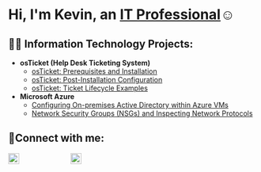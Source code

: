 <h1>Hi, I'm Kevin, an <a href="https://linkedin.com/in/kevin-orellana-6457aa252/">IT Professional</a>☺</h1>

<h2>👨‍💻 Information Technology Projects:</h2>

- <b>osTicket (Help Desk Ticketing System)</b>
  - [osTicket: Prerequisites and Installation](https://github.com/kevinorellana01/osticket-prereqs)
  - [osTicket: Post-Installation Configuration](https://github.com/kevinorellana01/post-install-config)
  - [osTicket: Ticket Lifecycle Examples](https://github.com/kevinorellana01/ticket-lifecycle)
- <b>Microsoft Azure</b>
  - [Configuring On-premises Active Directory within Azure VMs](https://github.com/kevinorellana01/configure-ad)
  - [Network Security Groups (NSGs) and Inspecting Network Protocols](https://github.com/kevinorellana01/azure-network-protocols)

<h2>🤳Connect with me:</h2>

<div style="margin-top: 15px;">
  <a href="https://linkedin.com/in/Kevin" target="_blank" style="text-decoration:none; display:inline-block; margin-right:50px;">
    <img alt="LinkedIn" width="22px" src="https://cdn.jsdelivr.net/npm/simple-icons@v3/icons/linkedin.svg" />
  </a>
  
  <a href="https://medium.com/@kevinn.orellana01" target="_blank" style="text-decoration:none; display:inline-block; margin-left:50px;">
    <img alt="Medium" width="22px" src="https://cdn.jsdelivr.net/npm/simple-icons@v3/icons/medium.svg" />
  </a>
</div>

[linkedin]: https://www.linkedin.com/in/kevin-orellana-6457aa252/
[medium]: https://medium.com/@kevinn.orellana01
